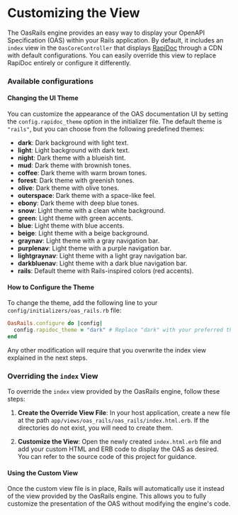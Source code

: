 # Customizing the View

The OasRails engine provides an easy way to display your OpenAPI Specification (OAS) within your Rails application. By default, it includes an `index` view in the `OasCoreController` that displays [RapiDoc](https://rapidocweb.com/) through a CDN with default configurations. You can easily override this view to replace RapiDoc entirely or configure it differently.

### Available configurations

#### Changing the UI Theme

You can customize the appearance of the OAS documentation UI by setting the `config.rapidoc_theme` option in the initializer file. The default theme is `"rails"`, but you can choose from the following predefined themes:

- **dark**: Dark background with light text.
- **light**: Light background with dark text.
- **night**: Dark theme with a blueish tint.
- **mud**: Dark theme with brownish tones.
- **coffee**: Dark theme with warm brown tones.
- **forest**: Dark theme with greenish tones.
- **olive**: Dark theme with olive tones.
- **outerspace**: Dark theme with a space-like feel.
- **ebony**: Dark theme with deep blue tones.
- **snow**: Light theme with a clean white background.
- **green**: Light theme with green accents.
- **blue**: Light theme with blue accents.
- **beige**: Light theme with a beige background.
- **graynav**: Light theme with a gray navigation bar.
- **purplenav**: Light theme with a purple navigation bar.
- **lightgraynav**: Light theme with a light gray navigation bar.
- **darkbluenav**: Light theme with a dark blue navigation bar.
- **rails**: Default theme with Rails-inspired colors (red accents).

#### How to Configure the Theme

To change the theme, add the following line to your `config/initializers/oas_rails.rb` file:

```ruby
OasRails.configure do |config|
  config.rapidoc_theme = "dark" # Replace "dark" with your preferred theme name
end
```

Any other modification will require that you overwrite the index view explained in the next steps.

### Overriding the `index` View

To override the `index` view provided by the OasRails engine, follow these steps:

1. **Create the Override View File**: In your host application, create a new file at the path `app/views/oas_rails/oas_rails/index.html.erb`. If the directories do not exist, you will need to create them.

2. **Customize the View**: Open the newly created `index.html.erb` file and add your custom HTML and ERB code to display the OAS as desired. You can refer to the source code of this project for guidance.

#### Using the Custom View

Once the custom view file is in place, Rails will automatically use it instead of the view provided by the OasRails engine. This allows you to fully customize the presentation of the OAS without modifying the engine's code.
